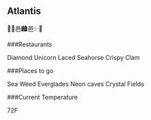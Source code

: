 ## Atlantis
🔻✨⾢🏙⾢✨🔺

###Restaurants

Diamond Unicorn
Laced Seahorse
Crispy Clam

###Places to go

Sea Weed Everglades
Neon caves
Crystal Fields

###Current Temperature

72F
